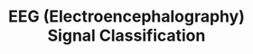 ---
layout: page
title: EEG (Electroencephalography) Signal Classification
description: Explored a variety of model architectures for EEG signal analysis, including CNN, RNN attention-based models, Transformers, and hybrid models.
img: assets/img/9Subject.png
importance: 2
category: Machine Learning
redirect: https://github.com/allenwang2333/EEG-classification
---